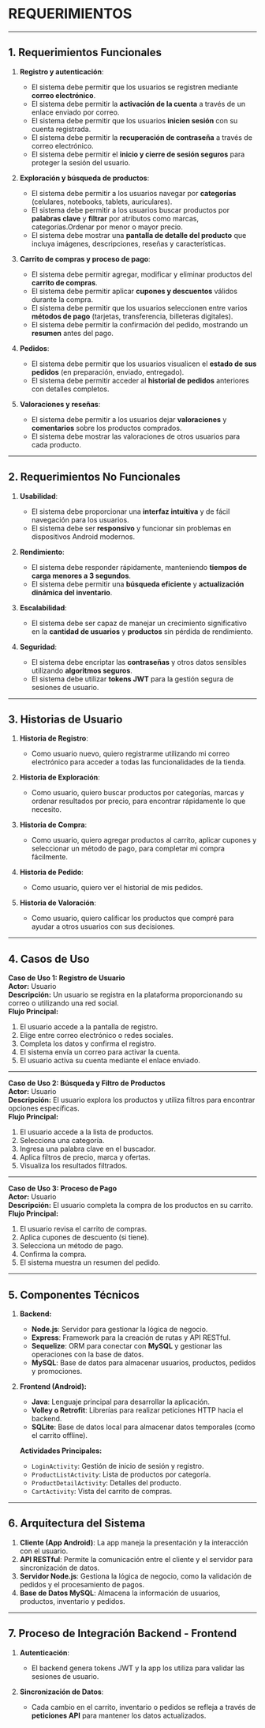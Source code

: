 # REQUERIMIENTOS

---

## 1. Requerimientos Funcionales

1. **Registro y autenticación**:
   - El sistema debe permitir que los usuarios se registren mediante **correo electrónico**.
   - El sistema debe permitir la **activación de la cuenta** a través de un enlace enviado por correo.
   - El sistema debe permitir que los usuarios **inicien sesión** con su cuenta registrada.
   - El sistema debe permitir la **recuperación de contraseña** a través de correo electrónico.
   - El sistema debe permitir el **inicio y cierre de sesión seguros** para proteger la sesión del usuario.

2. **Exploración y búsqueda de productos**:
   - El sistema debe permitir a los usuarios navegar por **categorías** (celulares, notebooks, tablets, auriculares).
   - El sistema debe permitir a los usuarios buscar productos por **palabras clave** y **filtrar** por atributos como marcas, categorías.Ordenar por menor o mayor precio.
   - El sistema debe mostrar una **pantalla de detalle del producto** que incluya imágenes, descripciones, reseñas y características.

3. **Carrito de compras y proceso de pago**:
   - El sistema debe permitir agregar, modificar y eliminar productos del **carrito de compras**.
   - El sistema debe permitir aplicar **cupones y descuentos** válidos durante la compra.
   - El sistema debe permitir que los usuarios seleccionen entre varios **métodos de pago** (tarjetas, transferencia, billeteras digitales).
   - El sistema debe permitir la confirmación del pedido, mostrando un **resumen** antes del pago.

4. **Pedidos**:
   - El sistema debe permitir que los usuarios visualicen el **estado de sus pedidos** (en preparación, enviado, entregado).
   - El sistema debe permitir acceder al **historial de pedidos** anteriores con detalles completos.

5. **Valoraciones y reseñas**:
   - El sistema debe permitir a los usuarios dejar **valoraciones** y **comentarios** sobre los productos comprados.
   - El sistema debe mostrar las valoraciones de otros usuarios para cada producto.

---

## 2. Requerimientos No Funcionales

1. **Usabilidad**:
   - El sistema debe proporcionar una **interfaz intuitiva** y de fácil navegación para los usuarios.
   - El sistema debe ser **responsivo** y funcionar sin problemas en dispositivos Android modernos.

2. **Rendimiento**:
   - El sistema debe responder rápidamente, manteniendo **tiempos de carga menores a 3 segundos**.
   - El sistema debe permitir una **búsqueda eficiente** y **actualización dinámica del inventario**.

3. **Escalabilidad**:
   - El sistema debe ser capaz de manejar un crecimiento significativo en la **cantidad de usuarios** y **productos** sin pérdida de rendimiento.

4. **Seguridad**:
   - El sistema debe encriptar las **contraseñas** y otros datos sensibles utilizando **algoritmos seguros**.
   - El sistema debe utilizar **tokens JWT** para la gestión segura de sesiones de usuario.

---

## 3. Historias de Usuario

1. **Historia de Registro**:  
   - Como usuario nuevo, quiero registrarme utilizando mi correo electrónico para acceder a todas las funcionalidades de la tienda.

2. **Historia de Exploración**:  
   - Como usuario, quiero buscar productos por categorías, marcas y ordenar resultados por precio, para encontrar rápidamente lo que necesito.

3. **Historia de Compra**:  
   - Como usuario, quiero agregar productos al carrito, aplicar cupones y seleccionar un método de pago, para completar mi compra fácilmente.

4. **Historia de Pedido**:  
   - Como usuario, quiero ver el historial de mis pedidos.

5. **Historia de Valoración**:  
   - Como usuario, quiero calificar los productos que compré para ayudar a otros usuarios con sus decisiones.

---

## 4. Casos de Uso

**Caso de Uso 1: Registro de Usuario**  
**Actor:** Usuario  
**Descripción:** Un usuario se registra en la plataforma proporcionando su correo o utilizando una red social.  
**Flujo Principal:**  
1. El usuario accede a la pantalla de registro.
2. Elige entre correo electrónico o redes sociales.
3. Completa los datos y confirma el registro.
4. El sistema envía un correo para activar la cuenta.
5. El usuario activa su cuenta mediante el enlace enviado.

---

**Caso de Uso 2: Búsqueda y Filtro de Productos**  
**Actor:** Usuario  
**Descripción:** El usuario explora los productos y utiliza filtros para encontrar opciones específicas.  
**Flujo Principal:**  
1. El usuario accede a la lista de productos.
2. Selecciona una categoría.
3. Ingresa una palabra clave en el buscador.
4. Aplica filtros de precio, marca y ofertas.
5. Visualiza los resultados filtrados.

---

**Caso de Uso 3: Proceso de Pago**  
**Actor:** Usuario  
**Descripción:** El usuario completa la compra de los productos en su carrito.  
**Flujo Principal:**  
1. El usuario revisa el carrito de compras.
2. Aplica cupones de descuento (si tiene).
3. Selecciona un método de pago.
4. Confirma la compra.
5. El sistema muestra un resumen del pedido.

---

## 5. Componentes Técnicos

1. **Backend:**
   - **Node.js**: Servidor para gestionar la lógica de negocio.
   - **Express**: Framework para la creación de rutas y API RESTful.
   - **Sequelize**: ORM para conectar con **MySQL** y gestionar las operaciones con la base de datos.
   - **MySQL**: Base de datos para almacenar usuarios, productos, pedidos y promociones.

2. **Frontend (Android):**
   - **Java**: Lenguaje principal para desarrollar la aplicación.
   - **Volley o Retrofit**: Librerías para realizar peticiones HTTP hacia el backend.
   - **SQLite**: Base de datos local para almacenar datos temporales (como el carrito offline).

   **Actividades Principales:**
   - `LoginActivity`: Gestión de inicio de sesión y registro.
   - `ProductListActivity`: Lista de productos por categoría.
   - `ProductDetailActivity`: Detalles del producto.
   - `CartActivity`: Vista del carrito de compras.

---

## 6. Arquitectura del Sistema

1. **Cliente (App Android)**: La app maneja la presentación y la interacción con el usuario.
2. **API RESTful**: Permite la comunicación entre el cliente y el servidor para sincronización de datos.
3. **Servidor Node.js**: Gestiona la lógica de negocio, como la validación de pedidos y el procesamiento de pagos.
4. **Base de Datos MySQL**: Almacena la información de usuarios, productos, inventario y pedidos.

---

## 7. Proceso de Integración Backend - Frontend

1. **Autenticación**:  
   - El backend genera tokens JWT y la app los utiliza para validar las sesiones de usuario.

2. **Sincronización de Datos**:  
   - Cada cambio en el carrito, inventario o pedidos se refleja a través de **peticiones API** para mantener los datos actualizados.